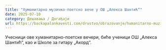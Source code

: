 ```yaml
---
title: "Хуманитарно музичко-поетско вече у ОШ „Алекса Шантић“"
date: 2025-07-10
category: Дешавања / Догађаји
url: https://backapalankavesti.com/drustvo/obrazovanje/humanitarno-muzicko-poetsko-vece-u-os-aleksa-santic/
---
```


Учесници ове хуманитарно-поетске вечери, биће ученици ОШ „Алекса Шантић“, као и Школе за гитару „Акорд“.
